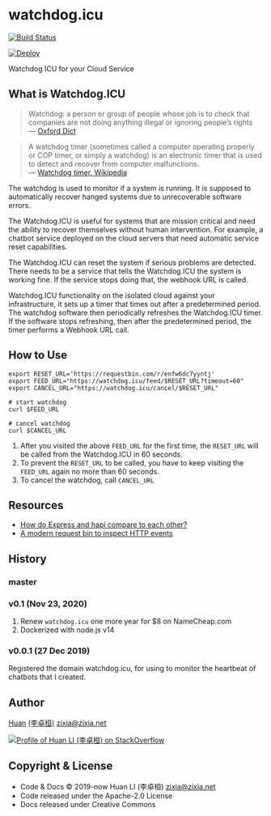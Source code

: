 # watchdog.icu

[![Build Status](https://travis-ci.com/huan/watchdog.icu.svg?branch=master)](https://travis-ci.com/huan/watchdog.icu)

[![Deploy](https://www.herokucdn.com/deploy/button.svg)](https://heroku.com/deploy)

Watchdog ICU for your Cloud Service

## What is Watchdog.ICU

> Watchdog: ​a person or group of people whose job is to check that companies are not doing anything illegal or ignoring people’s rights  
> &mdash; [Oxford Dict](https://www.oxfordlearnersdictionaries.com/definition/english/watchdog)

> A watchdog timer (sometimes called a computer operating properly or COP timer, or simply a watchdog) is an electronic timer that is used to detect and recover from computer malfunctions.  
> &mdash; [Watchdog timer, Wikipedia](https://en.wikipedia.org/wiki/Watchdog_timer)

The watchdog is used to monitor if a system is running. It is supposed to automatically recover hanged systems due to unrecoverable software errors.

The Watchdog.ICU is useful for systems that are mission critical and need the ability to recover themselves without human intervention. For example, a chatbot service deployed on the cloud servers that need automatic service reset capabilities.

The Watchdog.ICU can reset the system if serious problems are detected. There needs to be a service that tells the Watchdog.ICU the system is working fine. If the service stops doing that, the webhook URL is called.

Watchdog.ICU functionality on the isolated cloud against your infrastructure, it sets up a timer that times out after a predetermined period. The watchdog software then periodically refreshes the Watchdog.ICU timer. If the software stops refreshing, then after the predetermined period, the timer performs a Webhook URL call.

## How to Use

```shell
export RESET_URL='https://requestbin.com/r/enfw6dc7yyntj'
export FEED_URL="https://watchdog.icu/feed/$RESET_URL?timeout=60"
export CANCEL_URL="https://watchdog.icu/cancel/$RESET_URL"

# start watchdog
curl $FEED_URL

# cancel watchdog
curl $CANCEL_URL
```

1. After you visited the above `FEED_URL` for the first time, the `RESET_URL` will be called from the Watchdog.ICU in 60 seconds.
1. To prevent the `RESET_URL` to be called, you have to keep visiting the `FEED_URL` again no more than 60 seconds.
1. To cancel the watchdog, call `CANCEL_URL`

## Resources

- [How do Express and hapi compare to each other?](https://stackoverflow.com/a/30532321/1123955)
- [A modern request bin to inspect HTTP events](https://requestbin.com)

## History

### master

### v0.1 (Nov 23, 2020)

1. Renew `watchdog.icu` one more year for $8 on NameCheap.com
1. Dockerized with node.js v14

### v0.0.1 (27 Dec 2019)

Registered the domain watchdog.icu, for using to monitor the heartbeat of chatbots that I created.

## Author

[Huan](https://github.com/huan) [(李卓桓)](http://linkedin.com/in/zixia) <zixia@zixia.net>

[![Profile of Huan LI (李卓桓) on StackOverflow](https://stackoverflow.com/users/flair/1123955.png)](https://stackoverflow.com/users/1123955/huan)

## Copyright & License

- Code & Docs © 2019-now Huan LI (李卓桓) <zixia@zixia.net>
- Code released under the Apache-2.0 License
- Docs released under Creative Commons
